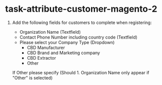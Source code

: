 # task-attribute-customer-magento-2
1. Add the following fields for customers to complete when registering:
    - Organization Name (Textfield)
    - Contact Phone Number including country code (Textfield)
    - Please select your Company Type (Dropdown)
        + CBD Manufacturer
        + CBD Brand and Marketing company
        + CBD Extractor
        + Other
        
     If Other please specify (Should 1. Organization Name only appear if "Other" is selected)
